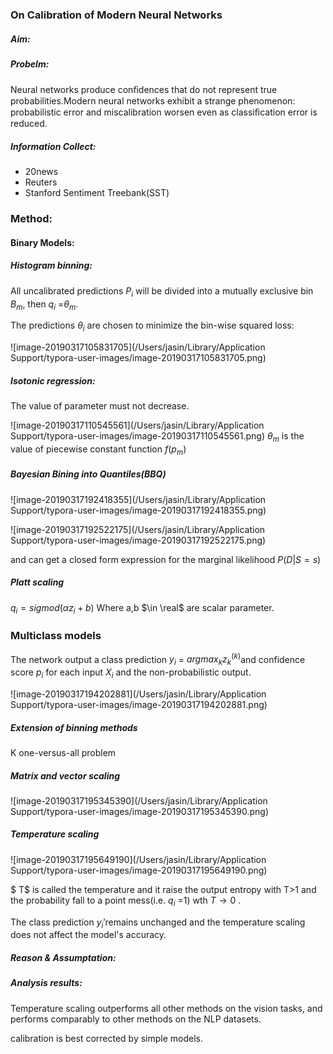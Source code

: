 ### On Calibration of Modern Neural Networks

##### Aim:



##### Probelm:

Neural networks produce conﬁdences that do not represent true probabilities.Modern neural networks exhibit a strange phenomenon: probabilistic error and miscalibration worsen even as classiﬁcation error is reduced.

##### Information Collect:

- 20news
- Reuters
- Stanford Sentiment Treebank(SST)

### Method:

#### Binary Models:

##### Histogram binning:

All uncalibrated predictions $P_i​$ will be divided into a mutually exclusive bin $B_m​$, then $q_i​$ =$\theta_m​$.

The predictions $\theta_i$ are chosen to minimize the bin-wise squared loss:

![image-20190317105831705](/Users/jasin/Library/Application Support/typora-user-images/image-20190317105831705.png)

##### Isotonic regression:

The value of parameter must not decrease.

![image-20190317110545561](/Users/jasin/Library/Application Support/typora-user-images/image-20190317110545561.png)
$\theta_m$ is the value of piecewise constant function $f(p_m)$ 

##### Bayesian Bining into Quantiles(BBQ)

![image-20190317192418355](/Users/jasin/Library/Application Support/typora-user-images/image-20190317192418355.png)

![image-20190317192522175](/Users/jasin/Library/Application Support/typora-user-images/image-20190317192522175.png)

and can get a closed form expression for the marginal likelihood $P(D|S=s)$

##### Platt scaling

$q_i = sigmod(\alpha z_i + b)$ Where a,b $\in \real$ are scalar parameter.

### Multiclass models

The network output a class prediction $y_i$ = $argmax_k z_k^(k)$and confidence score $p_i$ for each input $X_i$ and the non-probabilistic output. 

![image-20190317194202881](/Users/jasin/Library/Application Support/typora-user-images/image-20190317194202881.png)

##### Extension of binning methods

K one-versus-all problem

##### Matrix and vector scaling

![image-20190317195345390](/Users/jasin/Library/Application Support/typora-user-images/image-20190317195345390.png)

##### Temperature scaling

![image-20190317195649190](/Users/jasin/Library/Application Support/typora-user-images/image-20190317195649190.png)

$ T$ is called the temperature and it raise the output entropy with T>1 and the probability fall to a point mess(i.e. $q_i$ =1) wth $T \rightarrow 0$ .

The class prediction $y_i'$remains unchanged and the temperature scaling does not affect the model's accuracy.

##### Reason & Assumptation:

##### Analysis results:

Temperature scaling outperforms all other methods on the vision tasks, and performs comparably to other methods on the NLP datasets.

calibration is best corrected by simple models.

